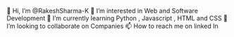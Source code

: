 👋 Hi, I’m @RakeshSharma-K
👀 I’m interested in Web and Software Development
🌱 I’m currently learning Python , Javascript , HTML and CSS
💞️ I’m looking to collaborate on Companies
📫 How to reach me on linked In

